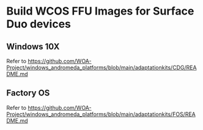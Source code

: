 # Build WCOS FFU Images for Surface Duo devices

## Windows 10X

Refer to https://github.com/WOA-Project/windows_andromeda_platforms/blob/main/adaptationkits/CDG/README.md

## Factory OS

Refer to https://github.com/WOA-Project/windows_andromeda_platforms/blob/main/adaptationkits/FOS/README.md